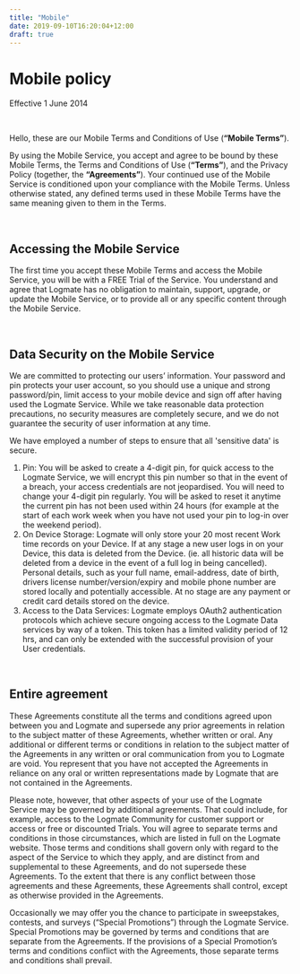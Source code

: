 ```yaml
---
title: "Mobile"
date: 2019-09-10T16:20:04+12:00
draft: true
---
```


<h1 class="title is-1">Mobile policy</h1>

<p class="has-italics">Effective 1 June 2014</p>
<br>

<p>Hello, these are our Mobile Terms and Conditions of Use (<b>“Mobile Terms”</b>).</p>

<p>By using the Mobile Service, you accept and agree to be bound by these Mobile Terms, the Terms and
    Conditions of Use (<b>“Terms”</b>), and the Privacy Policy (together, the <b>“Agreements”</b>). Your
    continued use of
    the Mobile Service is conditioned upon your compliance with the Mobile Terms. Unless otherwise stated,
    any defined terms used in these Mobile Terms have the same meaning given to them in the Terms.</p>

<br>
<h2 class="title is-2">Accessing the Mobile Service</h2>

<p>The first time you accept these Mobile Terms and access the Mobile Service, you will be with a FREE Trial
    of the Service. You understand and agree that Logmate has no
    obligation to maintain, support, upgrade, or update the Mobile Service, or to provide all or any
    specific content through the Mobile Service.</p>

<br>
<h2 class="title is-2">Data Security on the Mobile Service</h2>

<p>We are committed to protecting our users’ information. Your password and pin protects your user account,
    so you should use a unique and strong password/pin, limit access to your mobile device and sign off
    after having used the Logmate Service. While we take reasonable data protection precautions, no security
    measures are completely secure, and we do not guarantee the security of user information at any
    time.</p>

<p>We have employed a number of steps to ensure that all 'sensitive data' is secure.</p>
<ol>
    <li>Pin: You will be asked to create a 4-digit pin, for quick access to the Logmate Service, we will
        encrypt this pin number so that in the event of a breach, your access credentials are not
        jeopardised. You will
        need to change your 4-digit pin regularly. You will be asked to reset it anytime the current pin
        has not been used within 24 hours (for example at the start of each work week when you have not used
        your
        pin to log-in over the weekend period).
    </li>
    <li>On Device Storage: Logmate will only store your 20 most recent Work time records on your Device. If
        at any
        stage a new user logs in on your Device, this data is deleted from the Device. (ie. all
        historic data will be deleted from a device in the event of a full log in being cancelled). Personal
        details, such as
        your full name, email-address, date of birth, drivers license number/version/expiry and mobile phone
        number are stored locally and
        potentially accessible. At no stage are any payment or credit card details stored on the device.
    </li>
    <li>Access to the Data Services: Logmate employs OAuth2 authentication protocols which achieve secure
        ongoing access to the Logmate Data services by way of a token.
        This token has a limited validity period of 12 hrs, and can only be extended with the successful
        provision of
        your User credentials.
    </li>
</ol>

<br>
<h2 class="title is-2">Entire agreement</h2>

<p>These Agreements constitute all the terms and conditions agreed upon between you and Logmate and
    supersede any prior agreements in relation to the subject matter of these Agreements, whether written or
    oral. Any additional or different terms or conditions in relation to the subject matter of the
    Agreements in any written or oral communication from you to Logmate are void. You represent that you
    have not accepted the Agreements in reliance on any oral or written representations made by Logmate that
    are not contained in the Agreements.</p>

<p>Please note, however, that other aspects of your use of the Logmate Service may be governed by additional
    agreements. That could include, for example, access to the Logmate Community for customer support or
    access or free or discounted Trials. You will agree to separate terms and conditions in those
    circumstances, which are listed in full on the Logmate website. Those terms and conditions shall govern
    only with regard to the aspect of the Service to which they apply, and are distinct from and
    supplemental to these Agreements, and do not supersede these Agreements. To the extent that there is any
    conflict between those agreements and these Agreements, these Agreements shall control, except as
    otherwise provided in the Agreements.</p>

<p>Occasionally we may offer you the chance to participate in sweepstakes, contests, and surveys (“Special
    Promotions”) through the Logmate Service. Special Promotions may be governed by terms and conditions
    that are separate from the Agreements. If the provisions of a Special Promotion’s terms and conditions
    conflict with the Agreements, those separate terms and conditions shall prevail.</p>
